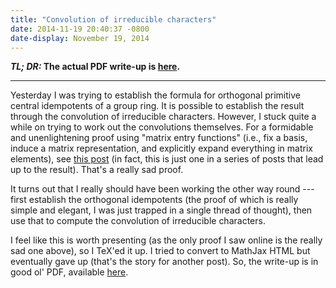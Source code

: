 ```yaml
---
title: "Convolution of irreducible characters"
date: 2014-11-19 20:40:37 -0800
date-display: November 19, 2014
---
```

__*TL; DR:* The actual PDF write-up is [here](https://dl.bintray.com/zmwangx/generic/20141119-convolution-of-irreducible-characters.pdf).__

---

Yesterday I was trying to establish the formula for orthogonal primitive central idempotents of a group ring. It is possible to establish the result through the convolution of irreducible characters. However, I stuck quite a while on trying to work out the convolutions themselves. For a formidable and unenlightening proof using "matrix entry functions" (i.e., fix a basis, induce a matrix representation, and explicitly expand everything in matrix elements), see [this post](http://drexel28.wordpress.com/2011/03/02/representation-theory-using-orthogonality-relations-to-compute-convolutions-of-characters-and-matrix-entry-functions/) (in fact, this is just one in a series of posts that lead up to the result). That's a really sad proof.

It turns out that I really should have been working the other way round --- first establish the orthogonal idempotents (the proof of which is really simple and elegant, I was just trapped in a single thread of thought), then use that to compute the convolution of irreducible characters.

I feel like this is worth presenting (as the only proof I saw online is the really sad one above), so I TeX'ed it up. I tried to convert to MathJax HTML but eventually gave up (that's the story for another post). So, the write-up is in good ol' PDF, available [here](https://dl.bintray.com/zmwangx/generic/20141119-convolution-of-irreducible-characters.pdf).
